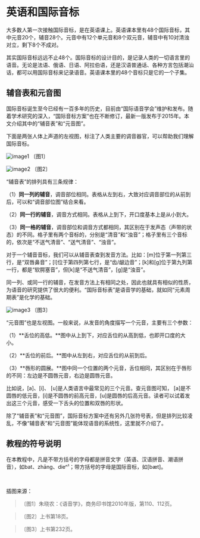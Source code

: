 # 英语和国际音标

大多数人第一次接触国际音标，是在英语课上。英语课本里有48个国际音标，其中元音20个，辅音28个。元音中有12个单元音和8个双元音，辅音中有10对清浊对立，剩下8个不成对。

其实国际音标远远不止48个。国际音标的设计目的，是记录人类的一切语言里的语音。无论是法语、俄语、日语、阿拉伯语，还是汉语普通话、各种方言包括潮汕话，都可以用国际音标来记录语音。英语课本里的48个音标只是它的一个子集。

## 辅音表和元音图

国际音标诞生至今已经有一百多年的历史，目前由“国际语音学会”维护和发布。随着学术研究的深入，“国际音标方案”也在不断修订，最新一版发布于2015年。本文介绍其中的“辅音表”和“元音图”。

下面是两张人体上声道的左视图，标注了人类主要的调音器官，可以帮助我们理解国际音标。

![image1] 〔图1〕

![image2] 〔图2〕

“辅音表”的排列具有三条规律：

（1）**同一列的辅音**，调音部位相同。表格从左到右，大致对应调音部位的从前到后，可以和“调音部位图”结合来看。

（2）**同一行的辅音**，调音方式相同。表格从上到下，开口度基本上是从小到大。

（3）**同一格的辅音**，调音部位和调音方式都相同，其区别在于发声态（声带的状态）的不同。格子里有两个音标的，分别是“清音”和“浊音”；格子里有三个音标的，依次是“不送气清音”、“送气清音”、“浊音”。

对于一个辅音音标，我们可以从辅音表查到发音方法。比如：[m]位于第一列第三行，是“双唇鼻音”；[l]位于第四列第七行，是“齿/龈边音”；[k]和[g]位于第九列第一行，都是“软腭塞音”，但[k]是“不送气清音”，[g]是“浊音”。

同一列、或同一行的辅音，在发音方法上有相同之处，因此也就具有相似的性质，为语音的研究提供了很大的便利。“国际音标表”是语音学的基础，就如同“元素周期表”是化学的基础。

![image3] 〔图3〕

“元音图”也是左视图。一般来说，从发音的角度描写一个元音，主要有三个参数：

（1）**舌位的高低。**图中从上到下，对应舌位的从高到低，也即开口度的大小。

（2）**舌位的前后。**图中从左到右，对应舌位的从前到后。

（3）**唇形的圆展。**图中同一个位置的两个元音，舌位相同，其区别在于唇形的不同：左边是不圆唇元音，右边是圆唇元音。

比如说，[a]、[i]、 [u]是人类语言中最常见的三个元音。查元音图可知， [a]是不圆唇的低元音，[i]是不圆唇的前高元音，[u]是圆唇的后高元音。读者可以试着发出这三个元音，感受一下舌头的位置和双唇的形状。

除了“辅音表”和“元音图”，国际音标方案中还有另外几张符号表，但是排列比较凌乱，不像“辅音表”和“元音图”能体现语音的系统性，这里就不介绍了。

## 教程的符号说明

在本教程中，凡是不带方括号的字母都是拼音文字（英语、汉语拼音、潮语拼音），如bat、zhāng、dieⁿ¹；带方括号的字母是国际音标，如[bæt]。

<br>

插图来源：

> 〔图1〕朱晓农：《语音学》，商务印书馆2010年版，第110、112页。

> 〔图2〕上书第18页。

> 〔图3〕上书第232页。

[image1]: http://ww1.sinaimg.cn/large/006mIeATjw1f21yxo0dm7j30jr0bv0ug.jpg
[image2]: http://ww1.sinaimg.cn/large/006mIeATjw1f21za49b5gj30ko09idhq.jpg
[image3]: http://ww1.sinaimg.cn/large/006mIeATjw1f21yxofb5hj30bl09aq3j.jpg
